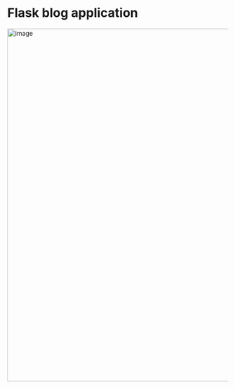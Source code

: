 # Flask blog application
<img width="804" alt="image" src="https://github.com/user-attachments/assets/4505d0ca-181b-48f7-b487-d59c4c6f4af0">
